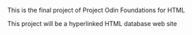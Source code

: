 This is the final project of Project Odin Foundations for HTML

This project will be a hyperlinked HTML database web site